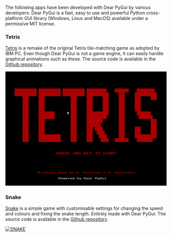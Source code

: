 The following apps have been developed with Dear PyGui by various developers. Dear PyGui is a fast, easy to use and powerful Python cross-platform GUI library (Windows, Linux and MacOS) available under a permissive MIT license.

### Tetris
[Tetris](https://github.com/RahulShagri/OG-Tetris-Game) is a remake of the original Tetris tile-matching game as adopted by IBM PC. Even though Dear PyGui is not a game engine, it can easily handle graphical animations such as these. The source code is available in the [Github repository](https://github.com/RahulShagri/OG-Tetris-Game).

[![TETRIS](https://github.com/RahulShagri/OG-Tetris-Game/raw/main/resources/demo.gif)](https://github.com/RahulShagri/OG-Tetris-Game)

### Snake
[Snake](https://github.com/RahulShagri/OG-Snake-Game) is a simple game with customisable settings for changing the speed and colours and fixing the snake length. Entirely made with Dear PyGui. The source code is available in the [Github repository](https://github.com/RahulShagri/OG-Snake-Game).

[![SNAKE](https://github.com/RahulShagri/OG-Snake-Game/raw/main/resources/demo.gif)](https://github.com/RahulShagri/OG-Snake-Game)


